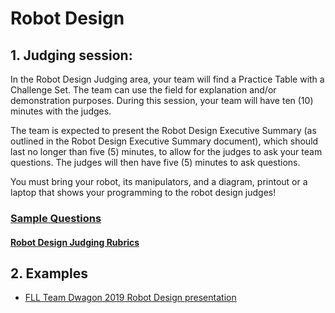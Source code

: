 # Robot Design

## 1. Judging session:

In the Robot Design Judging area, your team will find a Practice Table with a Challenge Set. The team can use
the field for explanation and/or demonstration purposes. During this session, your team will have ten (10)
minutes with the judges. 

The team is expected to present the Robot Design Executive Summary (as outlined
in the Robot Design Executive Summary document), which should last no longer than five (5) minutes, to allow
for the judges to ask your team questions.  The judges will then have five (5) minutes to ask questions.

You must bring your robot, its manipulators, and a diagram, printout or a laptop that shows your
programming to the robot design judges!

### [Sample Questions](2-InterviewSampleQuestions-RobotDesign-Rick.pdf)

#### [Robot Design Judging Rubrics](rubricsRobotDesign.pdf)

## 2. Examples
* [FLL Team Dwagon 2019 Robot Design presentation](https://www.youtube.com/watch?v=XtpxtWPwBHU)
